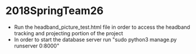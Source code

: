 # 2018SpringTeam26
- Run the headband_picture_test.html file in order to access the headband tracking and projecting portion of the project
- In order to start the database server run "sudo python3 manage.py runserver 0:8000"
